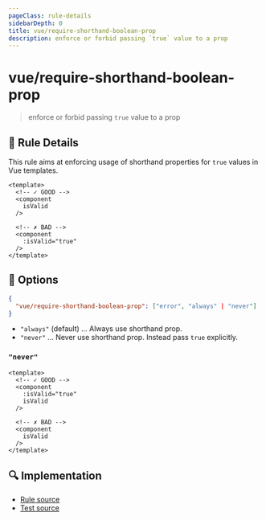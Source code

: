 ```yaml
---
pageClass: rule-details
sidebarDepth: 0
title: vue/require-shorthand-boolean-prop
description: enforce or forbid passing `true` value to a prop
---
```

# vue/require-shorthand-boolean-prop
> enforce or forbid passing `true` value to a prop

## :book: Rule Details

This rule aims at enforcing usage of shorthand properties for `true` values in Vue templates.

<eslint-code-block :rules="{'vue/require-shorthand-boolean-prop': ['error']}">

```vue
<template>
  <!-- ✓ GOOD -->
  <component
    isValid
  />
  
  <!-- ✗ BAD -->
  <component
    :isValid="true"
  />
</template>
```

</eslint-code-block>

## :wrench: Options

```json
{
  "vue/require-shorthand-boolean-prop": ["error", "always" | "never"]
}
```
- `"always"` (default) ... Always use shorthand prop.
- `"never"` ... Never use shorthand prop. Instead pass `true` explicitly.

### `"never"`

<eslint-code-block :rules="{'vue/require-shorthand-boolean-prop': ['error', 'never']}">

```vue
<template>
  <!-- ✓ GOOD -->
  <component
    :isValid="true"
    isValid
  />
  
  <!-- ✗ BAD -->
  <component
    isValid
  />
</template>
```

</eslint-code-block>

## :mag: Implementation

- [Rule source](https://github.com/vuejs/eslint-plugin-vue/blob/master/lib/rules/require-shorthand-boolean-prop.js)
- [Test source](https://github.com/vuejs/eslint-plugin-vue/blob/master/tests/lib/rules/require-shorthand-boolean-prop.js)
